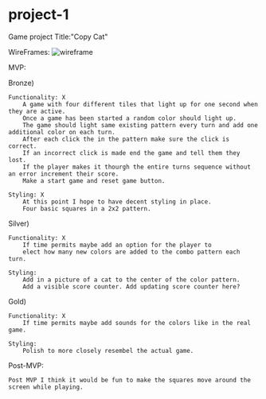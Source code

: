 # project-1
Game project
Title:"Copy Cat"

WireFrames:
![wireframe](https://i.imgur.com/OHueYbj.png)

MVP:

Bronze)

    Functionality: X
        A game with four different tiles that light up for one second when they are active.
        Once a game has been started a random color should light up. 
        The game should light same existing pattern every turn and add one additional color on each turn. 
        After each click the in the pattern make sure the click is correct. 
        If an incorrect click is made end the game and tell them they lost. 
        If the player makes it thourgh the entire turns sequence without an error increment their score. 
        Make a start game and reset game button.

    Styling: X
        At this point I hope to have decent styling in place.
        Four basic squares in a 2x2 pattern.
Silver)

    Functionality: X
        If time permits maybe add an option for the player to 
        elect how many new colors are added to the combo pattern each turn.

    Styling:
        Add in a picture of a cat to the center of the color pattern.
        Add a visible score counter. Add updating score counter here?

Gold)

    Functionality: X
        If time permits maybe add sounds for the colors like in the real game.

    Styling:
        Polish to more closely resembel the actual game.

Post-MVP:

    Post MVP I think it would be fun to make the squares move around the screen while playing.
